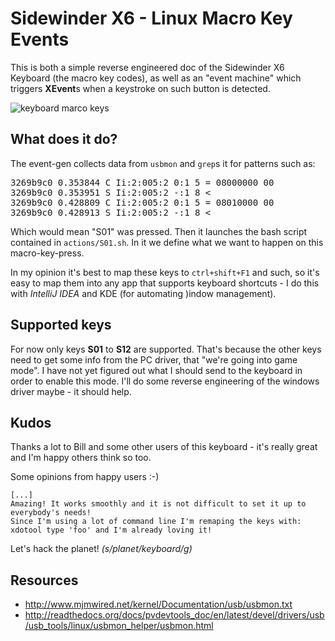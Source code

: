 Sidewinder X6 - Linux Macro Key Events
======================================
This is both a simple reverse engineered doc of the Sidewinder X6 Keyboard (the macro key codes),
as well as an "event machine" which triggers **XEvent**s when a keystroke on such button is detected.

<img src="https://github.com/ktoso/sidewinder-x6-linux-macro-key-events/raw/master/sidewinder-x6-macro-keys.jpg" alt="keyboard marco keys"/>

What does it do?
-------------
The event-gen collects data from `usbmon` and `grep`s it for patterns such as:

<pre>
3269b9c0 0.353844 C Ii:2:005:2 0:1 5 = 08000000 00
3269b9c0 0.353951 S Ii:2:005:2 -:1 8 &lt;
3269b9c0 0.428809 C Ii:2:005:2 0:1 5 = 08010000 00
3269b9c0 0.428913 S Ii:2:005:2 -:1 8 &lt;
</pre>

Which would mean "S01" was pressed. Then it launches the bash script contained in `actions/S01.sh`.
In it we define what we want to happen on this macro-key-press. 

In my opinion it's best to map these keys to `ctrl+shift+F1` and such, so it's easy to map them into any app 
that supports keyboard shortcuts - I do this with *IntelliJ IDEA* and KDE (for automating )indow management).

Supported keys
--------------
For now only keys **S01** to **S12** are supported. That's because the other keys need to get some info from the PC driver,
that "we're going into game mode". I have not yet figured out what I should send to the keyboard in order to enable this mode.
I'll do some reverse engineering of the windows driver maybe - it should help.

Kudos
-----
Thanks a lot to Bill and some other users of this keyboard - it's really great and I'm happy others think so too.

Some opinions from happy users :-)
```
[...]
Amazing! It works smoothly and it is not difficult to set it up to everybody's needs!
Since I'm using a lot of command line I'm remaping the keys with: xdotool type 'foo' and I'm already loving it!
```

Let's hack the planet! *(s/planet/keyboard/g)*

Resources
---------

* http://www.mjmwired.net/kernel/Documentation/usb/usbmon.txt
* http://readthedocs.org/docs/pvdevtools_doc/en/latest/devel/drivers/usb/usb_tools/linux/usbmon_helper/usbmon.html

